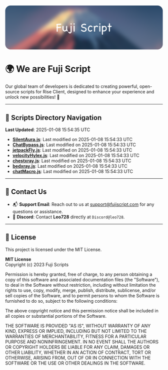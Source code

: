 ![Banner](.github/b.webp)

# 🌍 **We are Fuji Script**

Our global team of developers is dedicated to creating powerful, open-source scripts for Rise Client, designed to enhance your experience and unlock new possibilities! 🌟

---
<!-- SCRIPTS_NAVIGATION_START -->
## 📂 **Scripts Directory Navigation**

**Last Updated**: 2025-01-08 15:54:35 UTC

- **[SilentAura.js](scripts/SilentAura.js)**: Last modified on 2025-01-08 15:54:33 UTC
- **[ChatBypass.js](scripts/ChatBypass.js)**: Last modified on 2025-01-08 15:54:33 UTC
- **[jetpackFly.js](scripts/jetpackFly.js)**: Last modified on 2025-01-08 15:54:33 UTC
- **[velocityHylex.js](scripts/velocityHylex.js)**: Last modified on 2025-01-08 15:54:33 UTC
- **[chestxray.js](scripts/chestxray.js)**: Last modified on 2025-01-08 15:54:33 UTC
- **[bedxray.js](scripts/bedxray.js)**: Last modified on 2025-01-08 15:54:33 UTC
- **[chatMacro.js](scripts/chatMacro.js)**: Last modified on 2025-01-08 15:54:33 UTC

<!-- SCRIPTS_NAVIGATION_END -->

---

## 💬 **Contact Us**  
- 📬 **Support Email**: Reach out to us at [support@fujiscript.com](mailto:support@fujiscript.com) for any questions or assistance.  
- 💬 **Discord**: Contact **Leo728** directly at `Discord@leo728`.

---

## 📜 **License**

This project is licensed under the MIT License.  

**MIT License**  
Copyright (c) 2023 Fuji Scripts  

Permission is hereby granted, free of charge, to any person obtaining a copy of this software and associated documentation files (the "Software"), to deal in the Software without restriction, including without limitation the rights to use, copy, modify, merge, publish, distribute, sublicense, and/or sell copies of the Software, and to permit persons to whom the Software is furnished to do so, subject to the following conditions:  

The above copyright notice and this permission notice shall be included in all copies or substantial portions of the Software.  

THE SOFTWARE IS PROVIDED "AS IS", WITHOUT WARRANTY OF ANY KIND, EXPRESS OR IMPLIED, INCLUDING BUT NOT LIMITED TO THE WARRANTIES OF MERCHANTABILITY, FITNESS FOR A PARTICULAR PURPOSE AND NONINFRINGEMENT. IN NO EVENT SHALL THE AUTHORS OR COPYRIGHT HOLDERS BE LIABLE FOR ANY CLAIM, DAMAGES OR OTHER LIABILITY, WHETHER IN AN ACTION OF CONTRACT, TORT OR OTHERWISE, ARISING FROM, OUT OF OR IN CONNECTION WITH THE SOFTWARE OR THE USE OR OTHER DEALINGS IN THE SOFTWARE.  
